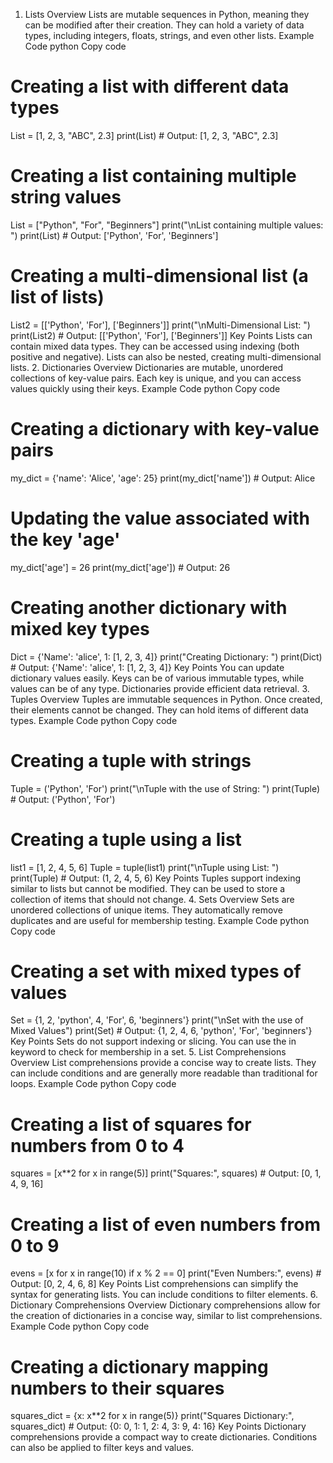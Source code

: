 1. Lists
Overview
Lists are mutable sequences in Python, meaning they can be modified after their creation. They can hold a variety of data types, including integers, floats, strings, and even other lists.
Example Code
python
Copy code
# Creating a list with different data types
List = [1, 2, 3, "ABC", 2.3]
print(List)  # Output: [1, 2, 3, "ABC", 2.3]

# Creating a list containing multiple string values
List = ["Python", "For", "Beginners"]
print("\nList containing multiple values: ")
print(List)  # Output: ['Python', 'For', 'Beginners']

# Creating a multi-dimensional list (a list of lists)
List2 = [['Python', 'For'], ['Beginners']]
print("\nMulti-Dimensional List: ")
print(List2)  # Output: [['Python', 'For'], ['Beginners']]
Key Points
Lists can contain mixed data types.
They can be accessed using indexing (both positive and negative).
Lists can also be nested, creating multi-dimensional lists.
2. Dictionaries
Overview
Dictionaries are mutable, unordered collections of key-value pairs. Each key is unique, and you can access values quickly using their keys.
Example Code
python
Copy code
# Creating a dictionary with key-value pairs
my_dict = {'name': 'Alice', 'age': 25}
print(my_dict['name'])  # Output: Alice

# Updating the value associated with the key 'age'
my_dict['age'] = 26
print(my_dict['age'])  # Output: 26

# Creating another dictionary with mixed key types
Dict = {'Name': 'alice', 1: [1, 2, 3, 4]}
print("Creating Dictionary: ")
print(Dict)  # Output: {'Name': 'alice', 1: [1, 2, 3, 4]}
Key Points
You can update dictionary values easily.
Keys can be of various immutable types, while values can be of any type.
Dictionaries provide efficient data retrieval.
3. Tuples
Overview
Tuples are immutable sequences in Python. Once created, their elements cannot be changed. They can hold items of different data types.
Example Code
python
Copy code
# Creating a tuple with strings
Tuple = ('Python', 'For')
print("\nTuple with the use of String: ")
print(Tuple)  # Output: ('Python', 'For')

# Creating a tuple using a list
list1 = [1, 2, 4, 5, 6]
Tuple = tuple(list1)
print("\nTuple using List: ")
print(Tuple)  # Output: (1, 2, 4, 5, 6)
Key Points
Tuples support indexing similar to lists but cannot be modified.
They can be used to store a collection of items that should not change.
4. Sets
Overview
Sets are unordered collections of unique items. They automatically remove duplicates and are useful for membership testing.
Example Code
python
Copy code
# Creating a set with mixed types of values
Set = {1, 2, 'python', 4, 'For', 6, 'beginners'}
print("\nSet with the use of Mixed Values")
print(Set)  # Output: {1, 2, 4, 6, 'python', 'For', 'beginners'}
Key Points
Sets do not support indexing or slicing.
You can use the in keyword to check for membership in a set.
5. List Comprehensions
Overview
List comprehensions provide a concise way to create lists. They can include conditions and are generally more readable than traditional for loops.
Example Code
python
Copy code
# Creating a list of squares for numbers from 0 to 4
squares = [x**2 for x in range(5)]
print("Squares:", squares)  # Output: [0, 1, 4, 9, 16]

# Creating a list of even numbers from 0 to 9
evens = [x for x in range(10) if x % 2 == 0]
print("Even Numbers:", evens)  # Output: [0, 2, 4, 6, 8]
Key Points
List comprehensions can simplify the syntax for generating lists.
You can include conditions to filter elements.
6. Dictionary Comprehensions
Overview
Dictionary comprehensions allow for the creation of dictionaries in a concise way, similar to list comprehensions.
Example Code
python
Copy code
# Creating a dictionary mapping numbers to their squares
squares_dict = {x: x**2 for x in range(5)}
print("Squares Dictionary:", squares_dict)  # Output: {0: 0, 1: 1, 2: 4, 3: 9, 4: 16}
Key Points
Dictionary comprehensions provide a compact way to create dictionaries.
Conditions can also be applied to filter keys and values.
